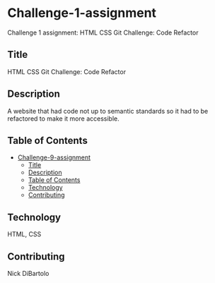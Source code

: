 # Challenge-1-assignment
Challenge 1 assignment: HTML CSS Git Challenge: Code Refactor
## Title
HTML CSS Git Challenge: Code Refactor
## Description
A website that had code not up to semantic standards so it had to be refactored to make it more accessible.
## Table of Contents
- [Challenge-9-assignment](#challenge-9-assignment)
  - [Title](#title)
  - [Description](#description)
  - [Table of Contents](#table-of-contents)
  - [Technology](#Technology)
  - [Contributing](#contributing)
## Technology 
HTML,
CSS
## Contributing
Nick DiBartolo

